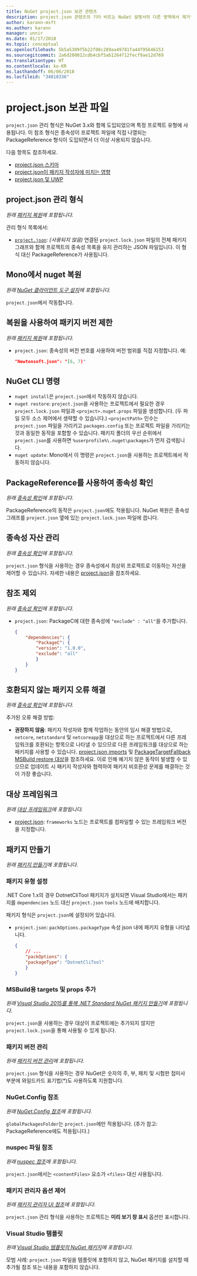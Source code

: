 ```yaml
---
title: NuGet project.json 보관 콘텐츠
description: project.json 콘텐츠의 기타 비트는 NuGet 설명서의 다른 영역에서 제거됩니다.
author: karann-msft
ms.author: karann
manager: unnir
ms.date: 01/17/2018
ms.topic: conceptual
ms.openlocfilehash: 5b5a5309f5b22f08c289aa49781fa44f95646153
ms.sourcegitcommit: 2a6d200012cdb4cbf5ab1264f12fecf9ae12d769
ms.translationtype: HT
ms.contentlocale: ko-KR
ms.lasthandoff: 06/06/2018
ms.locfileid: "34818336"
---
```

# <a name="projectjson-archive"></a>project.json 보관 파일

`project.json` 관리 형식은 NuGet 3.x와 함께 도입되었으며 특정 프로젝트 유형에 사용됩니다. 이 참조 형식은 종속성이 프로젝트 파일에 직접 나열되는 PackageReference 형식이 도입되면서 더 이상 사용되지 않습니다.

다음 항목도 참조하세요.

- [project.json 스키마](project-json.md)
- [project.json이 패키지 작성자에 미치는 영향](project-json-impact.md)
- [project.json 및 UWP](project-json-and-uwp.md)

## <a name="projectjson-management-format"></a>project.json 관리 형식

*원래 [패키지 복원](../what-is-nuget.md)에 포함됩니다.*

관리 형식 목록에서:

- [`project.json`](project-json.md): *(사용되지 않음)* 연결된 `project.lock.json` 파일의 전체 패키지 그래프와 함께 프로젝트의 종속성 목록을 유지 관리하는 JSON 파일입니다. 이 형식 대신 PackageReference가 사용됩니다.

## <a name="nuget-restore-on-mono"></a>Mono에서 nuget 복원

*원래 [NuGet 클라이언트 도구 설치](../install-nuget-client-tools.md)에 포함됩니다.*

`project.json`에서 작동합니다.

## <a name="constraining-package-versions-with-restore"></a>복원을 사용하여 패키지 버전 제한

*원래 [패키지 복원](../consume-packages/package-restore.md#constraining-package-versions-with-restore)에 포함됩니다.*

- `project.json`: 종속성의 버전 번호를 사용하여 버전 범위를 직접 지정합니다. 예:

    ```json
    "Newtonsoft.json": "[6, 7)"
    ```

## <a name="nuget-cli-commands"></a>NuGet CLI 명령

- `nuget install`은 `project.json`에서 작동하지 않습니다.
- `nuget restore`: `project.json`을 사용하는 프로젝트에서 필요한 경우 `project.lock.json` 파일과 `<project>.nuget.props` 파일을 생성합니다. (두 파일 모두 소스 제어에서 생략할 수 있습니다.) `<projectPath>` 인수는 `project.json` 파일을 가리키고 `packages.config` 또는 프로젝트 파일을 가리키는 것과 동일한 동작을 포함할 수 있습니다. 패키지 폴더의 우선 순위에서 `project.json`를 사용하면 `%userprofile%\.nuget\packages`가 먼저 검색됩니다.
- `nuget update`: Mono에서 이 명령은 `project.json`을 사용하는 프로젝트에서 작동하지 않습니다.

## <a name="dependency-resolution-with-packagereference"></a>PackageReference를 사용하여 종속성 확인

*원래 [종속성 확인](../consume-packages/dependency-resolution.md#dependency-resolution-with-packagereference)에 포함됩니다.*

PackageReference의 동작은 `project.json`에도 적용됩니다. NuGet 복원은 종속성 그래프를 `project.json` 옆에 있는 `project.lock.json` 파일에 씁니다.

## <a name="managing-dependency-assets"></a>종속성 자산 관리

*원래 [종속성 확인](../consume-packages/dependency-resolution.md#managing-dependency-assets)에 포함됩니다.*

`project.json` 형식을 사용하는 경우 종속성에서 최상위 프로젝트로 이동하는 자산을 제어할 수 있습니다. 자세한 내용은 [project.json](project-json.md)을 참조하세요.

## <a name="excluding-references"></a>참조 제외

*원래 [종속성 확인](../consume-packages/dependency-resolution.md#excluding-references)에 포함됩니다.*

- `project.json`: PackageC에 대한 종속성에 `"exclude" : "all"`을 추가합니다.

    ```json
    {
        "dependencies": {
            "PackageC": {
            "version": "1.0.0",
            "exclude": "all"
            }
        }
    }
    ```

## <a name="resolving-incompatible-package-errors"></a>호환되지 않는 패키지 오류 해결

*원래 [종속성 확인](../consume-packages/dependency-resolution.md#resolving-incompatible-package-errors)에 포함됩니다.*

추가된 오류 해결 방법:

- **권장하지 않음**: 패키지 작성자와 함께 작업하는 동안의 임시 해결 방법으로, `netcore`, `netstandard` 및 `netcoreapp`을 대상으로 하는 프로젝트에서 다른 프레임워크를 호환되는 항목으로 나타낼 수 있으므로 다른 프레임워크를 대상으로 하는 패키지를 사용할 수 있습니다. [project.json imports](project-json.md#imports) 및 [PackageTargetFallback MSBuild restore 대상](../reference/msbuild-targets.md#packagetargetfallback)을 참조하세요. 이로 인해 예기치 않은 동작이 발생할 수 있으므로 업데이트 시 패키지 작성자와 협력하여 패키지 비호환성 문제를 해결하는 것이 가장 좋습니다.

## <a name="target-frameworks"></a>대상 프레임워크

*원래 [대상 프레임워크](../reference/target-frameworks.md)에 포함됩니다.*

- [project.json](project-json.md): `frameworks` 노드는 프로젝트를 컴파일할 수 있는 프레임워크 버전을 지정합니다.

## <a name="creating-a-package"></a>패키지 만들기

*원래 [패키지 만들기](../create-packages/creating-a-package.md)에 포함됩니다.*

### <a name="setting-a-package-type"></a>패키지 유형 설정

.NET Core 1.x의 경우 DotnetCliTool 패키지가 설치되면 Visual Studio에서는 패키지를 `dependencies` 노드 대신 `project.json` `tools` 노드에 배치합니다.

패키지 형식은 `project.json`에 설정되어 있습니다.

- `project.json`: `packOptions.packageType` 속성 json 내에 패키지 유형을 나타냅니다.

    ```json
    {
        // ...
        "packOptions": {
        "packageType": "DotnetCliTool"
        }
    }
    ```

### <a name="adding-targets-and-props-for-msbuild"></a>MSBuild용 targets 및 props 추가

*원래 [Visual Studio 2015를 통해 .NET Standard NuGet 패키지 만들기](../guides/create-net-standard-packages-vs2015.md)에 포함됩니다.*

`project.json`을 사용하는 경우 대상이 프로젝트에는 추가되지 않지만 `project.lock.json`을 통해 사용될 수 있게 됩니다.

### <a name="package-versioning"></a>패키지 버전 관리

*원래 [패키지 버전 관리](../reference/package-versioning.md)에 포함됩니다.*

`project.json` 형식을 사용하는 경우 NuGet은 숫자의 주, 부, 패치 및 시험판 접미사 부분에 와일드카드 표기법(\*)도 사용하도록 지원합니다.

### <a name="nugetconfig-reference"></a>NuGet.Config 참조

*원래 [NuGet.Config 참조](../reference/nuget-config-file.md)에 포함됩니다.*

`globalPackagesFolder`는 `project.json`에만 적용됩니다. (추가 참고: PackageReference에도 적용됩니다.)

### <a name="nuspec-file-reference"></a>nuspec 파일 참조

*원래 [nuspec 참조](../reference/nuspec.md)에 포함됩니다.*

`project.json`에서는 `<contentFiles>` 요소가 `<files>` 대신 사용됩니다.

### <a name="package-manager-options-control"></a>패키지 관리자 옵션 제어

*원래 [패키지 관리자 UI 참조](../tools/package-manager-ui.md)에 포함됩니다.*

`project.json` 관리 형식을 사용하는 프로젝트는 **미리 보기 창 표시** 옵션만 표시합니다.

### <a name="visual-studio-templates"></a>Visual Studio 템플릿

*원래 [Visual Studio 템플릿의 NuGet 패키지](../visual-studio-extensibility/visual-studio-templates.md)에 포함됩니다.*

모범 사례: `project.json` 파일을 템플릿에 포함하지 않고, NuGet 패키지를 설치할 때 추가될 참조 또는 내용을 포함하지 않습니다.